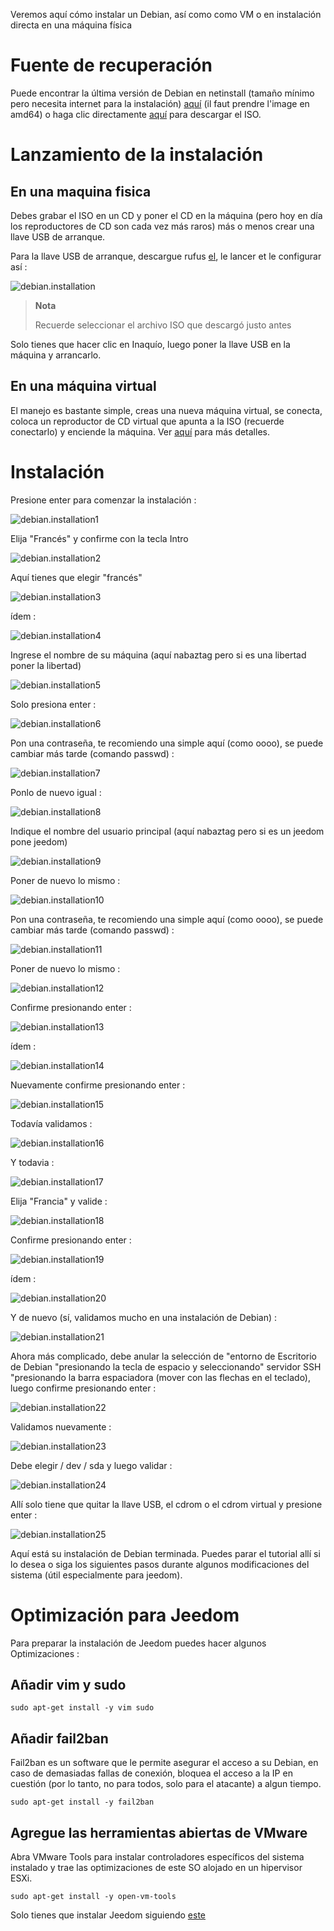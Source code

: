 Veremos aquí cómo instalar un Debian, así como
como VM o en instalación directa en una máquina física

Fuente de recuperación 
========================

Puede encontrar la última versión de Debian en netinstall (tamaño
mínimo pero necesita internet para la instalación)
[aquí](https://www.debian.org/CD/netinst) (il faut prendre l'image en
amd64) o haga clic directamente
[aquí](http://cdimage.debian.org/debian-cd/9.1.0/amd64/iso-cd/debian-9.1.0-amd64-netinst.iso)
para descargar el ISO.

Lanzamiento de la instalación 
===========================

En una maquina fisica 
------------------------

Debes grabar el ISO en un CD y poner el CD en la máquina
(pero hoy en día los reproductores de CD son cada vez más raros) más o menos
crear una llave USB de arranque.

Para la llave USB de arranque, descargue rufus
[el](http://rufus.akeo.ie/downloads/rufus-2.9.exe), le lancer et le
configurar así :

![debian.installation](images/debian.installation.PNG)

> **Nota**
>
> Recuerde seleccionar el archivo ISO que descargó
> justo antes

Solo tienes que hacer clic en Inaquío, luego poner la llave USB
en la máquina y arrancarlo.

En una máquina virtual 
----------

El manejo es bastante simple, creas una nueva máquina
virtual, se conecta, coloca un reproductor de CD virtual que apunta
a la ISO (recuerde conectarlo) y enciende la máquina. Ver
[aquí](https://doc.jeedom.com/es_ES/howto/doc-howto-vmware.creer_une_vm.html)
para más detalles.

Instalación 
============

Presione enter para comenzar la instalación :

![debian.installation1](images/debian.installation1.PNG)

Elija "Francés" y confirme con la tecla Intro

![debian.installation2](images/debian.installation2.PNG)

Aquí tienes que elegir "francés"

![debian.installation3](images/debian.installation3.PNG)

ídem :

![debian.installation4](images/debian.installation4.PNG)

Ingrese el nombre de su máquina (aquí nabaztag pero si es una libertad
poner la libertad)

![debian.installation5](images/debian.installation5.PNG)

Solo presiona enter :

![debian.installation6](images/debian.installation6.PNG)

Pon una contraseña, te recomiendo una simple aquí (como oooo),
se puede cambiar más tarde (comando passwd) :

![debian.installation7](images/debian.installation7.PNG)

Ponlo de nuevo igual :

![debian.installation8](images/debian.installation8.PNG)

Indique el nombre del usuario principal (aquí nabaztag pero si es un
jeedom pone jeedom)

![debian.installation9](images/debian.installation9.PNG)

Poner de nuevo lo mismo :

![debian.installation10](images/debian.installation10.PNG)

Pon una contraseña, te recomiendo una simple aquí (como oooo),
se puede cambiar más tarde (comando passwd) :

![debian.installation11](images/debian.installation11.PNG)

Poner de nuevo lo mismo :

![debian.installation12](images/debian.installation12.PNG)

Confirme presionando enter :

![debian.installation13](images/debian.installation13.PNG)

ídem :

![debian.installation14](images/debian.installation14.PNG)

Nuevamente confirme presionando enter :

![debian.installation15](images/debian.installation15.PNG)

Todavía validamos :

![debian.installation16](images/debian.installation16.PNG)

Y todavia :

![debian.installation17](images/debian.installation17.PNG)

Elija "Francia" y valide :

![debian.installation18](images/debian.installation18.PNG)

Confirme presionando enter :

![debian.installation19](images/debian.installation19.PNG)

ídem :

![debian.installation20](images/debian.installation20.PNG)

Y de nuevo (sí, validamos mucho en una instalación de Debian) :

![debian.installation21](images/debian.installation21.PNG)

Ahora más complicado, debe anular la selección de "entorno de
Escritorio de Debian "presionando la tecla de espacio y seleccionando" servidor
SSH "presionando la barra espaciadora (mover con las flechas en el
teclado), luego confirme presionando enter :

![debian.installation22](images/debian.installation22.PNG)

Validamos nuevamente :

![debian.installation23](images/debian.installation23.PNG)

Debe elegir / dev / sda y luego validar :

![debian.installation24](images/debian.installation24.PNG)

Allí solo tiene que quitar la llave USB, el cdrom o el cdrom virtual
y presione enter :

![debian.installation25](images/debian.installation25.PNG)

Aquí está su instalación de Debian terminada. Puedes parar el
tutorial allí si lo desea o siga los siguientes pasos durante algunos
modificaciones del sistema (útil especialmente para jeedom).

Optimización para Jeedom 
========================

Para preparar la instalación de Jeedom puedes hacer algunos
Optimizaciones :

Añadir vim y sudo 
-------------------

    sudo apt-get install -y vim sudo

Añadir fail2ban 
----------------

Fail2ban es un software que le permite asegurar el acceso a su Debian,
en caso de demasiadas fallas de conexión, bloquea el acceso a
la IP en cuestión (por lo tanto, no para todos, solo para el atacante) a
algun tiempo.

    sudo apt-get install -y fail2ban

Agregue las herramientas abiertas de VMware 
-----------------------------

Abra VMware Tools para instalar controladores específicos del sistema
instalado y trae las optimizaciones de este SO alojado
en un hipervisor ESXi.

    sudo apt-get install -y open-vm-tools

Solo tienes que instalar Jeedom siguiendo
[este](https://doc.jeedom.com/es_ES/installation/index#tocAnchor-1-27)
